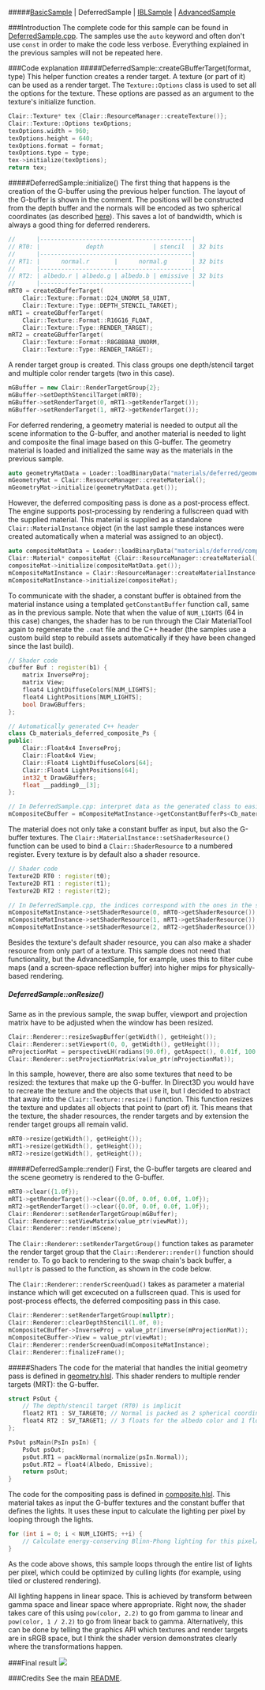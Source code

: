 #####[BasicSample](https://github.com/TomVeltmeijer/D3D11Renderer/blob/master/samples/BasicSample) | DeferredSample | [IBLSample](https://github.com/TomVeltmeijer/D3D11Renderer/blob/master/samples/IBLSample) | [AdvancedSample](https://github.com/TomVeltmeijer/D3D11Renderer/blob/master/samples/AdvancedSample) 

###Introduction
The complete code for this sample can be found in [DeferredSample.cpp](https://github.com/TomVeltmeijer/D3D11Renderer/blob/master/samples/DeferredSample/src/DeferredSample.cpp). The samples use the `auto` keyword and often don't use `const` in order to make the code less verbose. Everything explained in the previous samples will not be repeated here.

###Code explanation
#####DeferredSample::createGBufferTarget(format, type)
This helper function creates a render target. A texture (or part of it) can be used as a render target. The `Texture::Options` class is used to set all the options for the texture. These options are passed as an argument to the texture's initialize function.
```C++
Clair::Texture* tex {Clair::ResourceManager::createTexture()};
Clair::Texture::Options texOptions;
texOptions.width = 960;
texOptions.height = 640;
texOptions.format = format;
texOptions.type = type;
tex->initialize(texOptions);
return tex;
```
#####DeferredSample::initialize()
The first thing that happens is the creation of the G-buffer using the previous helper function. The layout of the G-buffer is shown in the comment. The positions will be constructed from the depth buffer and the normals will be encoded as two spherical coordinates (as described [here](http://www.crytek.com/cryengine/cryengine3/presentations/a-bit-more-deferred---cryengine3)). This saves a lot of bandwidth, which is always a good thing for deferred renderers.
```C++
//      |-------------------------------------------|
// RT0: |             depth              | stencil  | 32 bits
//      |-------------------------------------------|
// RT1: |      normal.r       |      normal.g       | 32 bits
//      |-------------------------------------------|
// RT2: | albedo.r | albedo.g | albedo.b | emissive | 32 bits
//      |-------------------------------------------|
mRT0 = createGBufferTarget(
	Clair::Texture::Format::D24_UNORM_S8_UINT,
	Clair::Texture::Type::DEPTH_STENCIL_TARGET);
mRT1 = createGBufferTarget(
	Clair::Texture::Format::R16G16_FLOAT,
	Clair::Texture::Type::RENDER_TARGET);
mRT2 = createGBufferTarget(
	Clair::Texture::Format::R8G8B8A8_UNORM,
	Clair::Texture::Type::RENDER_TARGET);
```
A render target group is created. This class groups one depth/stencil target and multiple color render targets (two in this case).
```C++
mGBuffer = new Clair::RenderTargetGroup{2};
mGBuffer->setDepthStencilTarget(mRT0);
mGBuffer->setRenderTarget(0, mRT1->getRenderTarget());
mGBuffer->setRenderTarget(1, mRT2->getRenderTarget());
```
For deferred rendering, a geometry material is needed to output all the scene information to the G-buffer, and another material is needed to light and composite the final image based on this G-buffer. The geometry material is loaded and initialized the same way as the materials in the previous sample.
```C++
auto geometryMatData = Loader::loadBinaryData("materials/deferred/geometry.cmat");
mGeometryMat = Clair::ResourceManager::createMaterial();
mGeometryMat->initialize(geometryMatData.get());
```
However, the deferred compositing pass is done as a post-process effect. The engine supports post-processing by rendering a fullscreen quad with the supplied material. This material is supplied as a standalone `Clair::MaterialInstance` object (in the last sample these instances were created automatically when a material was assigned to an object).
```C++
auto compositeMatData = Loader::loadBinaryData("materials/deferred/composite.cmat");
Clair::Material* compositeMat {Clair::ResourceManager::createMaterial()};
compositeMat->initialize(compositeMatData.get());
mCompositeMatInstance = Clair::ResourceManager::createMaterialInstance();
mCompositeMatInstance->initialize(compositeMat);
```
To communicate with the shader, a constant buffer is obtained from the material instance using a templated `getConstantBuffer` function call, same as in the previous sample. Note that when the value of `NUM_LIGHTS` (64 in this case) changes, the shader has to be run through the Clair MaterialTool again to regenerate the `.cmat` file and the C++ header (the samples use a custom build step to rebuild assets automatically if they have been changed since the last build).
```C++
// Shader code
cbuffer Buf : register(b1) {
	matrix InverseProj;
	matrix View;
	float4 LightDiffuseColors[NUM_LIGHTS];
	float4 LightPositions[NUM_LIGHTS];
	bool DrawGBuffers;
};

// Automatically generated C++ header
class Cb_materials_deferred_composite_Ps {
public:
	Clair::Float4x4 InverseProj;
	Clair::Float4x4 View;
	Clair::Float4 LightDiffuseColors[64];
	Clair::Float4 LightPositions[64];
	int32_t DrawGBuffers;
	float __padding0__[3];
};

// In DeferredSample.cpp: interpret data as the generated class to easily edit constant buffer values
mCompositeCBuffer = mCompositeMatInstance->getConstantBufferPs<Cb_materials_deferred_composite_Ps>();
```
The material does not only take a constant buffer as input, but also the G-buffer textures. The `Clair::MaterialInstance::setShaderResource()` function can be used to bind a `Clair::ShaderResource` to a numbered register. Every texture is by default also a shader resource.
```C++
// Shader code
Texture2D RT0 : register(t0);
Texture2D RT1 : register(t1);
Texture2D RT2 : register(t2);

// In DeferredSample.cpp, the indices correspond with the ones in the shader
mCompositeMatInstance->setShaderResource(0, mRT0->getShaderResource());
mCompositeMatInstance->setShaderResource(1, mRT1->getShaderResource());
mCompositeMatInstance->setShaderResource(2, mRT2->getShaderResource());
```
Besides the texture's default shader resource, you can also make a shader resource from only part of a texture. This sample does not need that functionality, but the AdvancedSample, for example, uses this to filter cube maps (and a screen-space reflection buffer) into higher mips for physically-based rendering.
##### DeferredSample::onResize()
Same as in the previous sample, the swap buffer, viewport and projection matrix have to be adjusted when the window has been resized.
```C++
Clair::Renderer::resizeSwapBuffer(getWidth(), getHeight());
Clair::Renderer::setViewport(0, 0, getWidth(), getHeight());
mProjectionMat = perspectiveLH(radians(90.0f), getAspect(), 0.01f, 100.0f);
Clair::Renderer::setProjectionMatrix(value_ptr(mProjectionMat));
```
In this sample, however, there are also some textures that need to be resized: the textures that make up the G-buffer. In Direct3D you would have to recreate the texture and the objects that use it, but I decided to abstract that away into the `Clair::Texture::resize()` function. This function resizes the texture and updates all objects that point to (part of) it. This means that the texture, the shader resources, the render targets and by extension the render target groups all remain valid.
```C++
mRT0->resize(getWidth(), getHeight());
mRT1->resize(getWidth(), getHeight());
mRT2->resize(getWidth(), getHeight());
```
#####DeferredSample::render()
First, the G-buffer targets are cleared and the scene geometry is rendered to the G-buffer.
```C++
mRT0->clear({1.0f});
mRT1->getRenderTarget()->clear({0.0f, 0.0f, 0.0f, 1.0f});
mRT2->getRenderTarget()->clear({0.0f, 0.0f, 0.0f, 1.0f});
Clair::Renderer::setRenderTargetGroup(mGBuffer);
Clair::Renderer::setViewMatrix(value_ptr(viewMat));
Clair::Renderer::render(mScene);
```
The `Clair::Renderer::setRenderTargetGroup()` function takes as parameter the render target group that the `Clair::Renderer::render()` function should render to. To go back to rendering to the swap chain's back buffer, a `nullptr` is passed to the function, as shown in the code below.

The `Clair::Renderer::renderScreenQuad()` takes as parameter a material instance which will get excecuted on a fullscreen quad. This is used for post-process effects, the deferred compositing pass in this case.
```C++
Clair::Renderer::setRenderTargetGroup(nullptr);
Clair::Renderer::clearDepthStencil(1.0f, 0);
mCompositeCBuffer->InverseProj = value_ptr(inverse(mProjectionMat));
mCompositeCBuffer->View = value_ptr(viewMat);
Clair::Renderer::renderScreenQuad(mCompositeMatInstance);
Clair::Renderer::finalizeFrame();
```
#####Shaders
The code for the material that handles the initial geometry pass is defined in [geometry.hlsl](https://github.com/TomVeltmeijer/D3D11Renderer/blob/master/samples/common/rawdata/materials/deferred/geometry.hlsl). This shader renders to multiple render targets (MRT): the G-buffer.
```C
struct PsOut {
	// The depth/stencil target (RT0) is implicit
	float2 RT1 : SV_TARGET0; // Normal is packed as 2 spherical coordinates
	float4 RT2 : SV_TARGET1; // 3 floats for the albedo color and 1 float for the emissive term
};

PsOut psMain(PsIn psIn) {
	PsOut psOut;
	psOut.RT1 = packNormal(normalize(psIn.Normal));
	psOut.RT2 = float4(Albedo, Emissive);
	return psOut;
}
```
The code for the compositing pass is defined in [composite.hlsl](https://github.com/TomVeltmeijer/D3D11Renderer/blob/master/samples/common/rawdata/materials/deferred/composite.hlsl). This material takes as input the G-buffer textures and the constant buffer that defines the lights. It uses these input to calculate the lighting per pixel by looping through the lights.
```C
for (int i = 0; i < NUM_LIGHTS; ++i) {
	// Calculate energy-conserving Blinn-Phong lighting for this pixel/light combination
}
```
As the code above shows, this sample loops through the entire list of lights per pixel, which could be optimized by culling lights (for example, using tiled or clustered rendering).

All lighting happens in linear space. This is achieved by transform between gamma space and linear space where appropriate. Right now, the shader takes care of this using `pow(color, 2.2)` to go from gamma to linear and `pow(color, 1 / 2.2)` to go from linear back to gamma. Alternatively, this can be done by telling the graphics API which textures and render targets are in sRGB space, but I think the shader version demonstrates clearly where the transformations happen.

###Final result
![](https://github.com/TomVeltmeijer/D3D11Renderer/blob/master/samples/DeferredSample/screenshot.png)

###Credits
See the main [README](https://github.com/TomVeltmeijer/D3D11Renderer#credits).